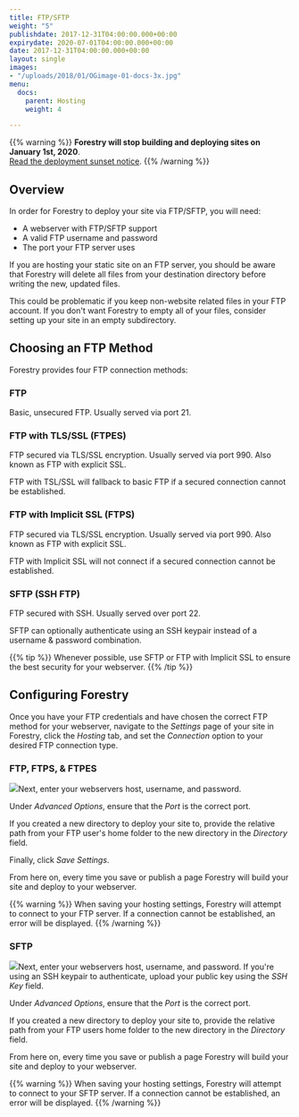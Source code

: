 ```yaml
---
title: FTP/SFTP
weight: "5"
publishdate: 2017-12-31T04:00:00.000+00:00
expirydate: 2020-07-01T04:00:00.000+00:00
date: 2017-12-31T04:00:00.000+00:00
layout: single
images:
- "/uploads/2018/01/OGimage-01-docs-3x.jpg"
menu:
  docs:
    parent: Hosting
    weight: 4

---
```

{{% warning  %}}
**Forestry will stop building and deploying sites on January 1st, 2020**.<br/>
[Read the deployment sunset notice](/docs/sunset/deployments/).
{{% /warning %}}

## Overview

In order for Forestry to deploy your site via FTP/SFTP, you will need:

* A webserver with FTP/SFTP support
* A valid FTP username and password
* The port your FTP server uses

If you are hosting your static site on an FTP server, you should be aware that Forestry will delete all files from your destination directory before writing the new, updated files.

This could be problematic if you keep non-website related files in your FTP account. If you don't want Forestry to empty all of your files, consider setting up your site in an empty subdirectory.

## Choosing an FTP Method

Forestry provides four FTP connection methods:

### FTP

Basic, unsecured FTP. Usually served via port 21.

### FTP with TLS/SSL (FTPES)

FTP secured via TLS/SSL encryption. Usually served via port 990. Also known as FTP with explicit SSL.

FTP with TSL/SSL will fallback to basic FTP if a secured connection cannot be established.

### FTP with Implicit SSL (FTPS)

FTP secured via TLS/SSL encryption. Usually served via port 990. Also known as FTP with explicit SSL.

FTP with Implicit SSL will not connect if a secured connection cannot be established.

### SFTP (SSH FTP)

FTP secured with SSH. Usually served over port 22.

SFTP can optionally authenticate using an SSH keypair instead of a username & password combination.

{{% tip %}}
Whenever possible, use SFTP or FTP with Implicit SSL to ensure the best security for your webserver.
{{% /tip %}}

## Configuring Forestry

Once you have your FTP credentials and have chosen the correct FTP method for your webserver, navigate to the _Settings_ page of your site in Forestry, click the _Hosting_ tab, and set the _Connection_ option to your desired FTP connection type.

### FTP, FTPS, & FTPES

![](/uploads/2018/01/30.png)Next, enter your webservers host, username, and password.

Under _Advanced Options_, ensure that the _Port_ is the correct port.

If you created a new directory to deploy your site to, provide the relative path from your FTP user's home folder to the new directory in the _Directory_ field.

Finally, click _Save Settings_.

From here on, every time you save or publish a page Forestry will build your site and deploy to your webserver.

{{% warning %}}
When saving your hosting settings, Forestry will attempt to connect to your FTP server. If a connection cannot be established, an error will be displayed.
{{% /warning %}}

### SFTP

![](/uploads/2018/01/33.png)Next, enter your webservers host, username, and password. If you're using an SSH keypair to authenticate, upload your public key using the _SSH Key_ field.

Under _Advanced Options_, ensure that the _Port_ is the correct port.

If you created a new directory to deploy your site to, provide the relative path from your FTP users home folder to the new directory in the _Directory_ field.

From here on, every time you save or publish a page Forestry will build your site and deploy to your webserver.

{{% warning %}}
When saving your hosting settings, Forestry will attempt to connect to your SFTP server. If a connection cannot be established, an error will be displayed.
{{% /warning %}}
